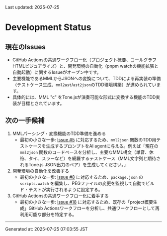 Last updated: 2025-07-25

# Development Status

## 現在のIssues
- GitHub Actionsの共通ワークフロー化（プロジェクト概要、コールグラフHTMLビジュアライズ）と、開発環境の自動化（pnpm watchの機能拡張と自動起動）に関するIssueがオープン中です。
- 主要機能であるMMLからJSONへの変換について、TDDによる再実装の準備（テストケース生成、`mml2ast`/`ast2json`のTDD環境構築）が進められています。
- 具体的には、MML "c" をTone.jsが演奏可能な形式に変換する機能のTDD実装が目標とされています。

## 次の一手候補
1. MMLパーシング・変換機能のTDD準備を進める
   - 最初の小さな一歩: [Issue #5](issue-notes/5.md) に対応するため、`mml2json` 関数のTDD用テストケースを生成するプロンプトをAI agentに与える。例えば「現在の `mml2json` 関数のコードベースを分析し、主要なMML構文（単音、休符、タイ、スラーなど）を網羅するテストケース（MML文字列と期待されるTone.js JSON出力のペア）を生成してください。」
2. 開発環境の自動化を改善する
   - 最初の小さな一歩: [Issue #8](issue-notes/8.md) に対応するため、`package.json` の `scripts.watch` を編集し、PEGファイルの変更を監視して自動でビルド・テストが実行されるように設定する。
3. GitHub Actionsの共通ワークフロー化に着手する
   - 最初の小さな一歩: [Issue #18](issue-notes/18.md) に対応するため、既存の「project概要生成」GitHub Actionsワークフローを分析し、共通ワークフローとして再利用可能な部分を特定する。

---
Generated at: 2025-07-25 07:03:55 JST
